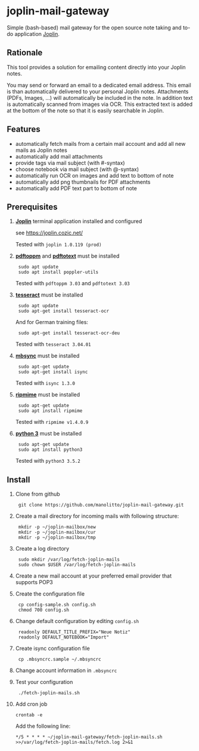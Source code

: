 # joplin-mail-gateway

Simple (bash-based) mail gateway for the open source note taking and to-do application
[Joplin](https://joplin.cozic.net/).

## Rationale

This tool provides a solution for emailing content directly into your Joplin notes.

You may send or forward an email to a dedicated email address. This email is than
automatically delivered to your personal Joplin notes. Attachments (PDFs, Images, ...)
will automatically be included in the note. In addition text is automatically
scanned from images via OCR. This extracted text is added at the bottom of the note so
that it is easily searchable in Joplin. 

## Features

- automatically fetch mails from a certain mail account and add all new mails as Joplin notes
- automatically add mail attachments
- provide tags via mail subject (with #-syntax)
- choose notebook via mail subject (with @-syntax)
- automatically run OCR on images and add text to bottom of note
- automatically add png thumbnails for PDF attachments
- automatically add PDF text part to bottom of note

## Prerequisites

1. [**Joplin**](https://joplin.cozic.net/) terminal application installed and configured

    see https://joplin.cozic.net/

    Tested with `joplin 1.0.119 (prod)`

2. [**pdftoppm**](https://poppler.freedesktop.org/) and [**pdftotext**](https://poppler.freedesktop.org/) must be installed

        sudo apt update
        sudo apt install poppler-utils

    Tested with `pdftoppm 3.03` and `pdftotext 3.03`    

4. [**tesseract**](https://github.com/tesseract-ocr/tesseract) must be installed

        sudo apt update
        sudo apt-get install tesseract-ocr
        
    And for German training files:
     
        sudo apt-get install tesseract-ocr-deu 

    Tested with `tesseract 3.04.01`

5. [**mbsync**](https://isync.sourceforge.io/mbsync.html) must be installed 

        sudo apt-get update
        sudo apt-get install isync

    Tested with `isync 1.3.0`

6. [**ripmime**](https://github.com/inflex/ripMIME) must be installed

        sudo apt-get update
        sudo apt install ripmime

    Tested with `ripmime v1.4.0.9`

7. [**python 3**](https://www.python.org/) must be installed

        sudo apt-get update
        sudo apt install python3

    Tested with `python3 3.5.2`

## Install

1. Clone from github

        git clone https://github.com/manolitto/joplin-mail-gateway.git
        
2. Create a mail directory for incoming mails with following structure:

        mkdir -p ~/joplin-mailbox/new
        mkdir -p ~/joplin-mailbox/cur
        mkdir -p ~/joplin-mailbox/tmp

3. Create a log directory

        sudo mkdir /var/log/fetch-joplin-mails
        sudo chown $USER /var/log/fetch-joplin-mails
        
4. Create a new mail account at your preferred email provider that supports POP3
        
5. Create the configuration file
        
        cp config-sample.sh config.sh
        chmod 700 config.sh 
        
5. Change default configuration by editing `config.sh`

        readonly DEFAULT_TITLE_PREFIX="Neue Notiz"
        readonly DEFAULT_NOTEBOOK="Import"

6. Create isync configuration file

        cp .mbsyncrc.sample ~/.mbsyncrc

7. Change account information in `.mbsyncrc`
   
8. Test your configuration
        
        ./fetch-joplin-mails.sh  
        
9.  Add cron job

        crontab -e

    Add the following line:

        */5 * * * * ~/joplin-mail-gateway/fetch-joplin-mails.sh >>/var/log/fetch-joplin-mails/fetch.log 2>&1           

